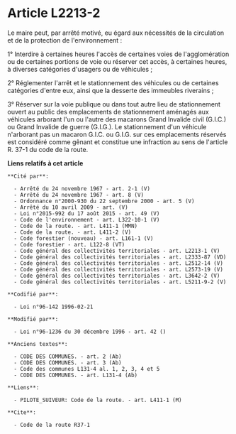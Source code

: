 # Article L2213-2

Le maire peut, par arrêté motivé, eu égard aux nécessités de la circulation et de la protection de l'environnement :

1° Interdire à certaines heures l'accès de certaines voies de l'agglomération ou de certaines portions de voie ou réserver
cet accès, à certaines heures, à diverses catégories d'usagers ou de véhicules ;

2° Réglementer l'arrêt et le stationnement des véhicules ou de certaines catégories d'entre eux, ainsi que la desserte des
immeubles riverains ;

3° Réserver sur la voie publique ou dans tout autre lieu de stationnement ouvert au public des emplacements de stationnement
aménagés aux véhicules arborant l'un ou l'autre des macarons Grand Invalide civil (G.I.C.) ou Grand Invalide de guerre
(G.I.G.). Le stationnement d'un véhicule n'arborant pas un macaron G.I.C. ou G.I.G. sur ces emplacements réservés est
considéré comme gênant et constitue une infraction au sens de l'article R. 37-1 du code de la route.

**Liens relatifs à cet article**

	**Cité par**:

	  - Arrêté du 24 novembre 1967 - art. 2-1 (V)
	  - Arrêté du 24 novembre 1967 - art. 8 (V)
	  - Ordonnance n°2000-930 du 22 septembre 2000 - art. 5 (V)
	  - Arrêté du 10 avril 2009 - art. (V)
	  - Loi n°2015-992 du 17 août 2015 - art. 49 (V)
	  - Code de l'environnement - art. L322-10-1 (V)
	  - Code de la route. - art. L411-1 (MMN)
	  - Code de la route. - art. L411-2 (V)
	  - Code forestier (nouveau) - art. L161-1 (V)
	  - Code forestier - art. L122-8 (VT)
	  - Code général des collectivités territoriales - art. L2213-1 (V)
	  - Code général des collectivités territoriales - art. L2333-87 (VD)
	  - Code général des collectivités territoriales - art. L2512-14 (V)
	  - Code général des collectivités territoriales - art. L2573-19 (V)
	  - Code général des collectivités territoriales - art. L3642-2 (V)
	  - Code général des collectivités territoriales - art. L5211-9-2 (V)

	**Codifié par**:

	  - Loi n°96-142 1996-02-21

	**Modifié par**:

	  - Loi n°96-1236 du 30 décembre 1996 - art. 42 ()

	**Anciens textes**:

	  - CODE DES COMMUNES. - art. 2 (Ab)
	  - CODE DES COMMUNES. - art. 3 (Ab)
	  - Code des communes L131-4 al. 1, 2, 3, 4 et 5
	  - CODE DES COMMUNES. - art. L131-4 (Ab)

	**Liens**:

	  - PILOTE_SUIVEUR: Code de la route. - art. L411-1 (M)

	**Cite**:

	  - Code de la route R37-1
